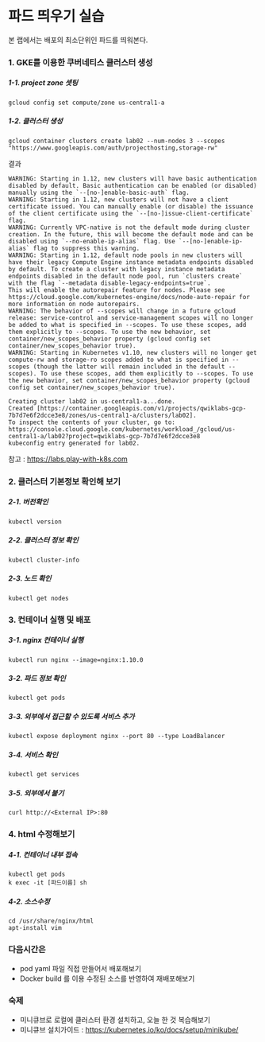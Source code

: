 # 파드 띄우기 실습

본 랩에서는 배포의 최소단위인 파드를 띄워본다.

### 1. GKE를 이용한 쿠버네티스 클러스터 생성

##### 1-1. project zone 셋팅
```
gcloud config set compute/zone us-central1-a
```


##### 1-2. 클러스터 생성
```
gcloud container clusters create lab02 --num-nodes 3 --scopes "https://www.googleapis.com/auth/projecthosting,storage-rw"
```

결과

```
WARNING: Starting in 1.12, new clusters will have basic authentication disabled by default. Basic authentication can be enabled (or disabled) manually using the `--[no-]enable-basic-auth` flag.
WARNING: Starting in 1.12, new clusters will not have a client certificate issued. You can manually enable (or disable) the issuance of the client certificate using the `--[no-]issue-client-certificate` flag.
WARNING: Currently VPC-native is not the default mode during cluster creation. In the future, this will become the default mode and can be disabled using `--no-enable-ip-alias` flag. Use `--[no-]enable-ip-alias` flag to suppress this warning.
WARNING: Starting in 1.12, default node pools in new clusters will have their legacy Compute Engine instance metadata endpoints disabled by default. To create a cluster with legacy instance metadata endpoints disabled in the default node pool, run `clusters create` with the flag `--metadata disable-legacy-endpoints=true`.
This will enable the autorepair feature for nodes. Please see https://cloud.google.com/kubernetes-engine/docs/node-auto-repair for more information on node autorepairs.
WARNING: The behavior of --scopes will change in a future gcloud release: service-control and service-management scopes will no longer be added to what is specified in --scopes. To use these scopes, add them explicitly to --scopes. To use the new behavior, set container/new_scopes_behavior property (gcloud config set container/new_scopes_behavior true).
WARNING: Starting in Kubernetes v1.10, new clusters will no longer get compute-rw and storage-ro scopes added to what is specified in --scopes (though the latter will remain included in the default --scopes). To use these scopes, add them explicitly to --scopes. To use the new behavior, set container/new_scopes_behavior property (gcloud config set container/new_scopes_behavior true).

Creating cluster lab02 in us-central1-a...done.
Created [https://container.googleapis.com/v1/projects/qwiklabs-gcp-7b7d7e6f2dcce3e8/zones/us-central1-a/clusters/lab02].
To inspect the contents of your cluster, go to: https://console.cloud.google.com/kubernetes/workload_/gcloud/us-central1-a/lab02?project=qwiklabs-gcp-7b7d7e6f2dcce3e8
kubeconfig entry generated for lab02.
```

참고 : https://labs.play-with-k8s.com

### 2. 클러스터 기본정보 확인해 보기

##### 2-1. 버전확인
```
kubectl version
```

##### 2-2. 클러스터 정보 확인
```
kubectl cluster-info
```

##### 2-3. 노드 확인
```
kubectl get nodes
```

### 3. 컨테이너 실행 및 배포

##### 3-1. nginx 컨테이너 실행

```
kubectl run nginx --image=nginx:1.10.0
```

##### 3-2. 파드 정보 확인
```
kubectl get pods
```

##### 3-3. 외부에서 접근할 수 있도록 서비스 추가
```
kubectl expose deployment nginx --port 80 --type LoadBalancer
```

##### 3-4. 서비스 확인
```
kubectl get services
```

##### 3-5. 외부에서 붙기
```
curl http://<External IP>:80
```

### 4. html 수정해보기

##### 4-1. 컨테이너 내부 접속
```
kubectl get pods
k exec -it [파드이름] sh
```

##### 4-2. 소스수정
```
cd /usr/share/nginx/html
apt-install vim
```

### 다음시간은
- pod yaml 파일 직접 만들어서 배포해보기
- Docker build 를 이용 수정된 소스를 반영하여 재배포해보기

### 숙제
- 미니큐브로 로컬에 클러스터 환경 설치하고, 오늘 한 것 복습해보기
- 미니큐브 설치가이드 : https://kubernetes.io/ko/docs/setup/minikube/
